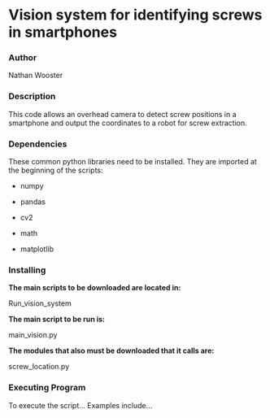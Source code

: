 # Vision system for identifying screws in smartphones


### Author

Nathan Wooster


### Description

This code allows an overhead camera to detect screw positions in a smartphone and output the coordinates to a robot for screw extraction.


### Dependencies

These common python libraries need to be installed. They are imported at the beginning of the scripts:

- numpy

- pandas

- cv2

- math

- matplotlib


### Installing
**The main scripts to be downloaded are located in:**

Run_vision_system

**The main script to be run is:**

main_vision.py

**The modules that also must be downloaded that it calls are:**

screw_location.py




### Executing Program
To execute the script...
Examples include...

